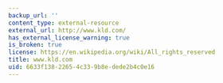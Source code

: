 ```yaml
---
backup_url: ''
content_type: external-resource
external_url: http://www.kld.com/
has_external_license_warning: true
is_broken: true
license: https://en.wikipedia.org/wiki/All_rights_reserved
title: www.kld.com
uid: 6633f138-2265-4c33-9b8e-dede2b4c0e16
---
```

